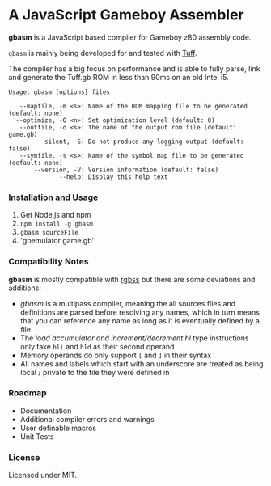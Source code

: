 # A JavaScript Gameboy Assembler

**gbasm** is a JavaScript based compiler for Gameboy z80 assembly code.

`gbasm` is mainly being developed for and tested with [Tuff](https://github.com/BonsaiDen/Tuff.gb). 

The compiler has a big focus on performance and is able to fully parse, link 
and generate the Tuff.gb ROM in less than 90ms on an old Intel i5.


```
Usage: gbasm [options] files

   --mapfile, -m <s>: Name of the ROM mapping file to be generated (default: none)
  --optimize, -O <n>: Set optimization level (default: 0)
   --outfile, -o <s>: The name of the output rom file (default: game.gb)
        --silent, -S: Do not produce any logging output (default: false)
   --symfile, -s <s>: Name of the symbol map file to be generated (default: none)
       --version, -V: Version information (default: false)
              --help: Display this help text
```


### Installation and Usage

1. Get Node.js and npm
2. `npm install -g gbasm`
3. `gbasm sourceFile`
4. 'gbemulator game.gb'


### Compatibility Notes

**gbasm** is mostly compatible with [rgbss](https://github.com/bentley/rgbds) 
but there are some deviations and additions:

- *gbasm* is a multipass compiler, meaning the all sources files and definitions are parsed before resolving any names, which in turn means that you can reference any name as long as it is eventually defined by a file
- The *load accumulator and increment/decrement hl* type instructions only take `hli` and `hld` as their second operand
- Memory operands do only support `[` and `]` in their syntax
- All names and labels which start with an underscore are treated as being local / private to the file they were defined in


### Roadmap

- Documentation
- Additional compiler errors and warnings
- User definable macros
- Unit Tests
 

### License

Licensed under MIT.

